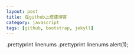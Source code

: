 ```yaml
---
layout: post
title: 在github上搭建博客
category: javascript
tags: [github, bootstrap, jekyll]
---
```


.prettyprint linenums
    .prettyprint linenums
    alert(1);
